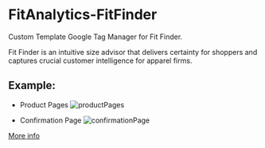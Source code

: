 # FitAnalytics-FitFinder
Custom Template Google Tag Manager for Fit Finder.

Fit Finder is an intuitive size advisor that delivers certainty for shoppers and captures crucial customer intelligence for apparel firms.

## Example: 

- Product Pages 
![productPages ](https://user-images.githubusercontent.com/54624019/72366879-6c4e8d80-36fb-11ea-83ae-9aae8e0a3edf.png)

- Confirmation Page
![confirmationPage](https://user-images.githubusercontent.com/54624019/72366958-999b3b80-36fb-11ea-81f8-3305df71264d.png)


[More info](https://developers.fitanalytics.com/integration)